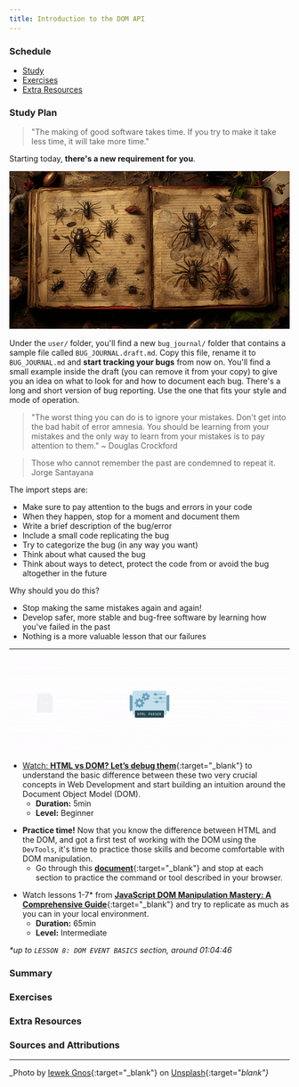 ```yaml
---
title: Introduction to the DOM API
---
```


### Schedule

  - [Study](#study-plan)
  - [Exercises](#exercises)
  - [Extra Resources](#extra-resources)

### Study Plan

  > "The making of good software takes time.
  > If you try to make it take less time, it will take more time."

  Starting today, **there's a new requirement for you**. 

  ![](./assets/bug_journal.png)
    
  Under the `user/` folder, you'll find a new `bug_journal/` folder that contains a sample file called `BUG_JOURNAL.draft.md`.  Copy this file, rename it to `BUG_JOURNAL.md` and **start tracking your bugs** from now on. You'll find a small example inside the draft (you can remove it from your copy) to give you an idea on what to look for and how to document each bug. There's a long and short version of bug reporting. Use the one that fits your style and mode of operation.

  > "The worst thing you can do is to ignore your mistakes. Don't get into the bad habit of error amnesia. You should be learning from your mistakes and the only way to learn from your mistakes is to pay attention to them." ~ Douglas Crockford

  > Those who cannot remember the past are condemned to repeat it.
  > Jorge Santayana

  The import steps are:

  - Make sure to pay attention to the bugs and errors in your code
  - When they happen, stop for a moment and document them
  - Write a brief description of the bug/error
  - Include a small code replicating the bug 
  - Try to categorize the bug (in any way you want)
  - Think about what caused the bug
  - Think about ways to detect, protect the code from or avoid the bug altogether in the future

  Why should you do this?

  - Stop making the same mistakes again and again!
  - Develop safer, more stable and bug-free software by learning how you've failed in the past
  - Nothing is a more valuable lesson that our failures 

  ---

  ![](./assets/HTML-to-DOM-Building.gif)

  - [Watch: **HTML vs DOM? Let’s debug them**](https://www.youtube.com/watch?v=J-02VNxE7lE){:target="_blank"} to understand the basic difference between these two very crucial concepts in Web Development and start building an intuition around the Document Object Model (DOM).
    - **Duration:** 5min
    - **Level:** Beginner

  <!-- SGEN:META:PROGRESS:task=Complete the interactive tutorials at 'Get started with viewing and changing the DOM' -->
  - **Practice time!** Now that you know the difference between HTML and the DOM, and got a first test of working with the DOM using the `DevTools`, it's time to practice those skills and become comfortable with DOM manipulation.
    - Go through this [**document**](https://developer.chrome.com/docs/devtools/dom/){:target="_blank"} and stop at each section to practice the command or tool described in your browser.
  
  <!-- TODO: Integrate into the curriculum (as a Module?): https://github.com/GoogleChrome/developer.chrome.com/blob/main/site/en/docs/devtools/dom/index.md -->
  <!-- TODO: Convert interactive tutorial steps into progress steps -->

  <!-- TODO: Review + Add Practice -->
  - Watch lessons 1-7* from [**JavaScript DOM Manipulation Mastery: A Comprehensive Guide**](https://www.youtube.com/watch?v=BGkc6dKUZ84){:target="_blank"} and try to replicate as much as you can in your local environment.
    - **Duration:** 65min
    - **Level:** Intermediate

  _*up to `LESSON 8: DOM EVENT BASICS` section, around 01:04:46_

### Summary

### Exercises

  <!-- SGEN:META:PROGRESS:task=Watch and replicate 'Lesson 1 - What is the DOM' part from the 'JavaScript DOM Manipulation Mastery' video -->

  <!-- SGEN:META:PROGRESS:task=Watch and replicate 'Lesson 2 - Getting the Elements in the DOM' part from the 'JavaScript DOM Manipulation Mastery' video -->

  <!-- SGEN:META:PROGRESS:task=Watch and replicate 'Lesson 3 - Querying the Document' part from the 'JavaScript DOM Manipulation Mastery' video -->

  <!-- SGEN:META:PROGRESS:task=Watch and replicate 'Lesson 4 - Creating and adding elements' part from the 'JavaScript DOM Manipulation Mastery' video -->

  <!-- SGEN:META:PROGRESS:task=Watch and replicate 'Lesson 5 - Removing Elements' part from the 'JavaScript DOM Manipulation Mastery' video -->

  <!-- SGEN:META:PROGRESS:task=Watch and replicate 'Lesson 6 - Modifying Elements Classes' part from the 'JavaScript DOM Manipulation Mastery' video -->

  <!-- SGEN:META:PROGRESS:task=Watch and replicate 'Lesson 7 - Working with Attributes' part from the 'JavaScript DOM Manipulation Mastery' video -->

### Extra Resources

### Sources and Attributions

---

_Photo by [Iewek Gnos](https://unsplash.com/@imkirk?utm_content=creditCopyText&utm_medium=referral&utm_source=unsplash){:target="_blank"} on [Unsplash](https://unsplash.com/photos/macbook-pro-on-white-wooden-desk-hhUx08PuYpc?utm_content=creditCopyText&utm_medium=referral&utm_source=unsplash){:target="_blank"}_